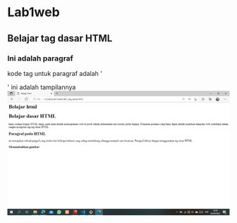 # Lab1web
## Belajar tag dasar HTML

### Ini adalah paragraf
kode tag untuk paragraf adalah '<p>'
ini adalah tampilannya
![Gambar 1](screenshot/ss1.png)
